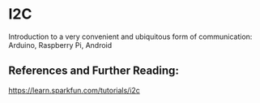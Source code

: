 I2C
====

Introduction to a very convenient and ubiquitous form of communication: Arduino, Raspberry Pi, Android



## References and Further Reading:
https://learn.sparkfun.com/tutorials/i2c
